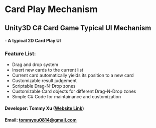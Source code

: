 # Card Play Mechanism
## Unity3D C# Card Game Typical UI Mechanism


#### - A typical 2D Card Play UI


### Feature List:
* Drag and drop system
* Insert new cards to the current list
* Current card automatically yields its position to a new card
* Customizable result judgement
* Scriptable Drag-N-Drop zones
* Customizable Card objects for different Drag-N-Drop zones
* Simple C# Code for maintainance and customization


#### Developer: Tommy Xu ([Website Link](https://tommyxu.com/))
#### Email: tommyxu0814@gmail.com
